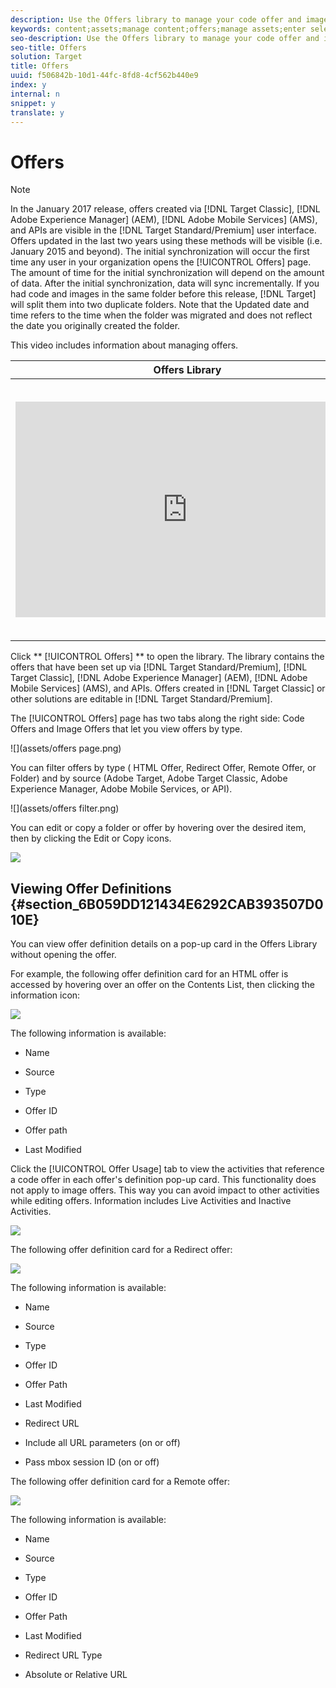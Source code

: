 ```yaml
---
description: Use the Offers library to manage your code offer and image offer content.
keywords: content;assets;manage content;offers;manage assets;enter selection mode;selection mode
seo-description: Use the Offers library to manage your code offer and image offer content.
seo-title: Offers
solution: Target
title: Offers
uuid: f506842b-10d1-44fc-8fd8-4cf562b440e9
index: y
internal: n
snippet: y
translate: y
---
```


# Offers


>[!NOTE]
>
>In the January 2017 release, offers created via [!DNL  Target Classic], [!DNL  Adobe Experience Manager] (AEM), [!DNL  Adobe Mobile Services] (AMS), and APIs are visible in the [!DNL  Target Standard/Premium] user interface. Offers updated in the last two years using these methods will be visible (i.e. January 2015 and beyond). The initial synchronization will occur the first time any user in your organization opens the [!UICONTROL  Offers] page. The amount of time for the initial synchronization will depend on the amount of data. After the initial synchronization, data will sync incrementally. If you had code and images in the same folder before this release, [!DNL  Target] will split them into two duplicate folders. Note that the Updated date and time refers to the time when the folder was migrated and does not reflect the date you originally created the folder. 



This video includes information about managing offers. 

<table id="table_A3A70CC0C9F54131BB9F098B4DA8C9D6"> 
 <thead> 
  <tr> 
   <th class="entry" colspan="2"> Offers Library </th> 
   <th colname="col3" class="entry"> 4:56 </th> 
  </tr>
 </thead>
 <tbody> 
  <tr> 
   <td colspan="2"> 
    <div width="550" class="video-iframe"> 
     <iframe src="https://www.youtube.com/embed/ZNIGgXOATMY/" frameborder="0" webkitallowfullscreen="true" mozallowfullscreen="true" oallowfullscreen="true" msallowfullscreen="true" allowfullscreen="allowfullscreen" scrolling="no" width="550" height="345">https://www.youtube.com/embed/ZNIGgXOATMY/</iframe>
    </div> </td> 
   <td colname="col3"> <p> 
     <ul id="ul_FF4FEC7BC7A34461BAA54FBE18A8E63B"> 
      <li id="li_7D6D4CB2E771430F84D2B658F8611532">Connection between the <a href="https://marketing.adobe.com/resources/help/en_US/mcloud/creative_cloud.html" format="https" scope="external"> Experience Cloud Asset Library</a> and the Target Content Library </li> 
      <li id="li_61D9DDCD3AFB40E2BC55AFED5CD6C405">Custom HTML Offers </li> 
      <li id="li_745F20CC95DF4BE48173991CB42EC50A">Custom HTML Offer in the Visual Experience Composer </li> 
     </ul> </p> </td> 
  </tr> 
 </tbody> 
</table>

Click ** [!UICONTROL  Offers] ** to open the library. The library contains the offers that have been set up via [!DNL  Target Standard/Premium], [!DNL  Target Classic], [!DNL  Adobe Experience Manager] (AEM), [!DNL  Adobe Mobile Services] (AMS), and APIs. Offers created in [!DNL  Target Classic] or other solutions are editable in [!DNL  Target Standard/Premium]. 

The [!UICONTROL  Offers] page has two tabs along the right side: Code Offers and Image Offers that let you view offers by type. 

![](assets/offers page.png) 

You can filter offers by type ( HTML Offer, Redirect Offer, Remote Offer, or Folder) and by source (Adobe Target, Adobe Target Classic, Adobe Experience Manager, Adobe Mobile Services, or API). 

![](assets/offers filter.png) 

You can edit or copy a folder or offer by hovering over the desired item, then by clicking the Edit or Copy icons. 

![](assets/offer-picker-large.png) 

## Viewing Offer Definitions {#section_6B059DD121434E6292CAB393507D010E}

You can view offer definition details on a pop-up card in the Offers Library without opening the offer. 

For example, the following offer definition card for an HTML offer is accessed by hovering over an offer on the Contents List, then clicking the information icon: 

![](assets/offer-card-html.png) 

The following information is available: 


* Name 

* Source 

* Type 

* Offer ID 

* Offer path 

* Last Modified 



Click the [!UICONTROL  Offer Usage] tab to view the activities that reference a code offer in each offer's definition pop-up card. This functionality does not apply to image offers. This way you can avoid impact to other activities while editing offers. Information includes Live Activities and Inactive Activities. 

![](assets/offer-card-usage.png) 

The following offer definition card for a Redirect offer: 

![](assets/offer-card-redirect.png) 

The following information is available: 


* Name 

* Source 

* Type 

* Offer ID 

* Offer Path 

* Last Modified 

* Redirect URL 

* Include all URL parameters (on or off) 

* Pass mbox session ID (on or off) 



The following offer definition card for a Remote offer: 

![](assets/offer-card-remote.png) 

The following information is available: 


* Name 

* Source 

* Type 

* Offer ID 

* Offer Path 

* Last Modified 

* Redirect URL Type 

* Absolute or Relative URL 


